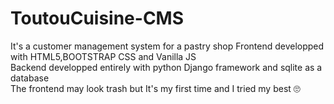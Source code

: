 # ToutouCuisine-CMS
It's a customer management system for a pastry shop
Frontend developped with HTML5,BOOTSTRAP CSS and Vanilla JS<br/>Backend developped entirely with python Django framework and sqlite as a database<br/>The frontend may look trash but It's my first time and I tried my best 🙄

